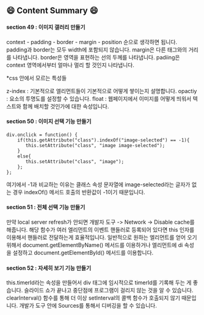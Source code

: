 ## :smile: Content Summary :smile:


#### section 49 : 이미지 갤러리 만들기

context - padding - border - margin - position 순으로 생각하면 됩니다.
padding과 border는 모두 width에 포함되지 않습니다.
margin은 다른 태그와의 거리를 나타냅니다.
border은 영역을 표현하는 선의 두께를 나타냅니다.
padiing은 context 영역에서부터 얼마나 멀리 할 것인지 나타냅니다.

*css 안에서 모르는 특성들

z-index : 기본적으로 엘리먼트들이 기본적으로 어떻게 쌓이는지 설명합니다.
opactiy : 요소의 투명도를 설정할 수 있습니다.
float : 웹페이지에서 이미지를 어떻게 띄워서 텍스트와 함께 배치할 것인가에 대한 속성입니다.


#### section 50 : 이미지 선택 기능 만들기

```
div.onclick = function() {
    if(this.getAttribute("class").indexOf("image-selected") == -1){
       this.setAttribute("class", "image image-selected");
    }
    else{
       this.setAttribute("class", "image");
    };
};
```
여기에서 -1과 비교하는 이유는 클래스 속성 문자열에 image-selected라는 글자가 없는 경우 indexOf() 메서드 호출의 반환값이 -1이기 때문입니다.


#### section 51 : 전체 선택 기능 만들기

만약 local server refresh가 안되면 개발자 도구 -> Network -> Disable cache를 해줍니다.
해당 함수가 여러 엘리먼트의 이벤트 핸들러로 등록되어 있다면 this 인자를 이용해서 핸들러로 전달하는게 효율적입니다.
일반적으로 원하는 엘리먼트를 얻어 오기 위해서 document.getElementByName() 메서드를 이용하거나 엘리먼트에 di 속성을 설정하고 document.getElementById() 메서드를 이용합니다.


#### section 52 : 자세히 보기 기능 만들기

this.timerId라는 속성을 만들어서 div 태그에 임시적으로 timerId를 기록해 두는 게 좋습니다.
슬라이드 쇼가 끝나고 중단점에 프로그램이 걸리지 않는 것을 알 수 있습니다. clearInterval() 함수를 통해 더 이상 setInterval의 콜백 함수가 호출되지 않기 때문입니다.
개발가 도구 안에 Sources를 통해서 디버깅을 할 수 있습니다.
